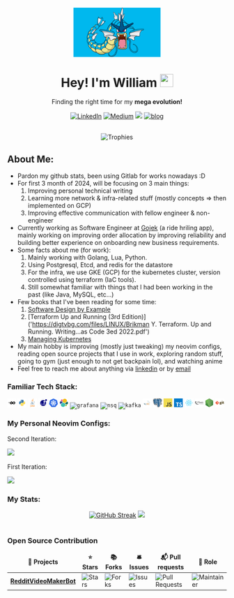 <!-- Introduction section -->
<p align="center">
 <img width="200px" src="gyarados.jpg" align="center" />
 <h1 align="center">Hey! I'm William <img src="https://raw.githubusercontent.com/Pocco81/Pocco81/main/assets/hi.gif?raw=true" width="30px" height="30px"></h1>
 <p align="center">Finding the right time for my <b> mega evolution! </b></p>
</p>

<!-- Profile  -->
<p align="center">
    <a href="https://www.linkedin.com/in/williamong9923/" target="_blank"><img src="https://img.shields.io/badge/LinkedIn-%230077B5.svg?&style=flat&logo=linkedin&logoColor=white" alt="LinkedIn"></a>
    <a href="https://medium.com/@williamong1400" target="_blank"><img src="https://img.shields.io/badge/Medium-gray.svg?&style=flat&logo=medium&logoColor=white" alt="Medium"></a>
    <a href="https://william9923.github.io" target="_blank"><img src="https://img.shields.io/static/v1?label=Website&message=github.io&color=%230076D6&style=flat-square&logo=firefox" /></a>
    <a href="https://williamong.netlify.app/" target="_blank"><img src="https://img.shields.io/static/v1?label=blog&message=5&color=%250076F6&style=flat-square&logo=hand" alt="blog" /></a>
    <br />
    <br />
</p>

<!-- Github Trophies  -->
<p align="center">
  <img alig src="https://github-profile-trophy.vercel.app/?username=Pocco81&theme=onedark&&margin-w=12&column=6&rank=SSS,SS,S,AAA,AA,A,B,C&no-frame=true" alt="Trophies" />
</p>

<!-- Personal Information / Details  -->
<h2><strong>About Me:</strong></h2>

- Pardon my github stats, been using Gitlab for works nowadays :D
- For first 3 month of 2024, will be focusing on 3 main things:
  1. Improving personal technical writing
  2. Learning more network & infra-related stuff (mostly concepts => then implemented on GCP)
  3. Improving effective communication with fellow engineer & non-engineer
- Currently working as Software Engineer at [Gojek](https://www.linkedin.com/company/gojek/) (a ride hriling app), mainly working on improving order allocation by improving reliability and building better experience on onboarding new business requirements.
- Some facts about me (for work):
  1. Mainly working with Golang, Lua, Python.
  2. Using Postgresql, Etcd, and redis for the datastore
  3. For the infra, we use GKE (GCP) for the kubernetes cluster, version
     controlled using terraform (IaC tools).
  4. Still somewhat familiar with things that I had been working in the past
     (like Java, MySQL, etc...)
- Few books that I've been reading for some time:
  1. [Software Design by Example](https://third-bit.com/sdxpy/)
  2. [Terraform Up and Running (3rd Edition)]('https://digtvbg.com/files/LINUX/Brikman Y. Terraform. Up and Running. Writing...as Code 3ed 2022.pdf')
  3. [Managing Kubernetes](https://www.oreilly.com/library/view/managing-kubernetes/9781492033905/)
- My main hobby is improving (mostly just tweaking) my neovim configs, reading open source
  projects that I use in work, exploring random
  stuff, going to gym (just enough to not get backpain lol), and watching anime
- Feel free to reach me about anything via [linkedin](https://www.linkedin.com/in/williamong9923/) or by
  [email](mailto:williamong1400@gmail.com)

<!-- Tech Stack  -->
<h3><strong>Familiar Tech Stack:</strong></h3>
<code><img height="20" src="https://raw.githubusercontent.com/github/explore/80688e429a7d4ef2fca1e82350fe8e3517d3494d/topics/go/go.png" alt="go"></code>
<code><img height="20" src="https://raw.githubusercontent.com/github/explore/80688e429a7d4ef2fca1e82350fe8e3517d3494d/topics/python/python.png" alt="python"></code>  
<code><img height="20" src="https://raw.githubusercontent.com/github/explore/5b3600551e122a3277c2c5368af2ad5725ffa9a1/topics/java/java.png" alt="java"></code>
<code><img height="20" src="https://raw.githubusercontent.com/github/explore/80688e429a7d4ef2fca1e82350fe8e3517d3494d/topics/lua/lua.png" alt="lua"></code>
<code><img height="20" src="https://raw.githubusercontent.com/github/explore/01ea2a586e5da744792d0ccfce2f68b861f29301/topics/kubernetes/kubernetes.png" alt="kubernetes"></code>
<code><img height="20" src="https://raw.githubusercontent.com/github/explore/d73b58ded658144cd29547485b8537306012eb86/topics/elasticsearch/elasticsearch.png" alt="elastic-search"></code>
<code><img height="20" src="https://avatars.githubusercontent.com/u/7195757?s=48&v=4" alt="grafana"></code>
<code><img height="20" src="https://camo.githubusercontent.com/35df65972dd10241edb2bdbd1f49f7f52b83f909b32d91f76aa6bd0c6b976ea5/68747470733a2f2f6e73712e696f2f7374617469632f696d672f6e73715f626c75652e706e67" alt="nsq"></code>
<code><img height="20" src="https://avatars.githubusercontent.com/u/47359?s=48&v=4" alt="kafka"></code>
<code><img height="20" src="https://raw.githubusercontent.com/github/explore/80688e429a7d4ef2fca1e82350fe8e3517d3494d/topics/mysql/mysql.png" alt="mysql"></code>
<code><img height="20" src="https://raw.githubusercontent.com/github/explore/80688e429a7d4ef2fca1e82350fe8e3517d3494d/topics/postgresql/postgresql.png" alt="postgresql"></code>
<code><img height="20" src="https://raw.githubusercontent.com/github/explore/80688e429a7d4ef2fca1e82350fe8e3517d3494d/topics/javascript/javascript.png" alt="javascript"></code>
<code><img height="20" src="https://raw.githubusercontent.com/github/explore/80688e429a7d4ef2fca1e82350fe8e3517d3494d/topics/typescript/typescript.png" alt="typescript"></code>
<code><img height="20" src="https://raw.githubusercontent.com/github/explore/80688e429a7d4ef2fca1e82350fe8e3517d3494d/topics/react/react.png" alt="react"></code>
<code><img height="20" src="https://raw.githubusercontent.com/github/explore/80688e429a7d4ef2fca1e82350fe8e3517d3494d/topics/flask/flask.png" alt="flask"></code>
<code><img height="20" src="https://raw.githubusercontent.com/github/explore/80688e429a7d4ef2fca1e82350fe8e3517d3494d/topics/nodejs/nodejs.png" alt="nodejs"></code>
<code><img height="20" src="https://raw.githubusercontent.com/github/explore/80688e429a7d4ef2fca1e82350fe8e3517d3494d/topics/git/git.png" alt="git"></code>

<!-- Neovim configs  -->
<h3><strong>My Personal Neovim Configs: </strong></h3>
<p>Second Iteration:</p>
<a href="https://github.com/William9923/snorlax.nvim" target="_blank">
 <img src="https://github-readme-stats.vercel.app/api/pin/?username=William9923&repo=snorlax.nvim&show_owner=true" />
</a>

<p>First Iteration:</p>
<a href="https://github.com/William9923/gyarados.nvim" target="_blank">
 <img src="https://github-readme-stats.vercel.app/api/pin/?username=William9923&repo=gyarados.nvim&show_owner=true" />
</a>

<!-- Github stats  -->
<h3><strong>My Stats:</strong></h3>
<div align="center"> 
<a href="https://git.io/streak-stats"><img src="http://github-readme-streak-stats.herokuapp.com?user=William9923&amp;theme=github-dark-blue&amp;hide_border=true" alt="GitHub Streak"></a>

<a href="https://github.com/William9923">
  <img src="https://github-readme-stats.vercel.app/api?username=William9923&show_icons=true&title_color=ffffff&icon_color=34abeb&text_color=daf7dc&bg_color=151515&theme=dark" /></a>
  </div> 
<br/>

<!-- Project Contribution. TODO: change into personal project here!  -->
<h3><strong>Open Source Contribution</strong></h3>

<table>
  <thead align="center">
    <tr border: none;>
      <td><b>🎁 Projects</b></td>
      <td><b>⭐ Stars</b></td>
      <td><b>📚 Forks</b></td>
      <td><b>🛎 Issues</b></td>
      <td><b>📬 Pull requests</b></td>
     <td><b>💼 Role</b></td>
    </tr>
  </thead>
  <tbody>
    <tr>
      <td><a href="https://github.com/elebumm/RedditVideoMakerBot"><b>RedditVideoMakerBot</b></a></td>
      <td><img alt="Stars" src="https://img.shields.io/github/stars/elebumm/RedditVideoMakerBot?style=flat-square&labelColor=343b41"/></td>
      <td><img alt="Forks" src="https://img.shields.io/github/forks/elebumm/RedditVideoMakerBot?style=flat-square&labelColor=343b41"/></td>
      <td><img alt="Issues" src="https://img.shields.io/github/issues/elebumm/RedditVideoMakerBot?style=flat-square&labelColor=343b41"/></td>
      <td><img alt="Pull Requests" src="https://img.shields.io/github/issues-pr/elebumm/RedditVideoMakerBot?style=flat-square&labelColor=343b41"/></td>
     <td><img alt="Maintainer" src="https://img.shields.io/badge/role-Contributor-green"/></td>
    </tr>
  </tbody>
</table>
